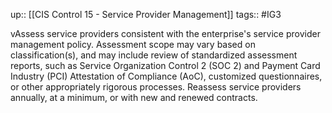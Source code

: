 up:: [[CIS Control 15 - Service Provider Management]]
tags:: #IG3

vAssess service providers consistent with the enterprise's service provider management policy. Assessment scope may vary based on classification(s), and may include review of standardized assessment reports, such as Service Organization Control 2 (SOC 2) and Payment Card Industry (PCI) Attestation of Compliance (AoC), customized questionnaires, or other appropriately rigorous processes. Reassess service providers annually, at a minimum, or with new and renewed contracts.